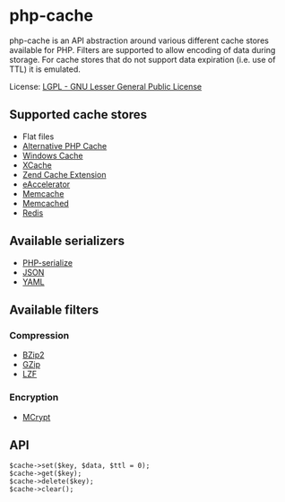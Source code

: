 # php-cache
php-cache is an API abstraction around various different cache stores available for PHP. Filters are supported to allow encoding of data during storage.
For cache stores that do not support data expiration (i.e. use of TTL) it is emulated.

License: [LGPL - GNU Lesser General Public License](http://www.gnu.org/licenses/lgpl.html)

## Supported cache stores
 * Flat files
 * [Alternative PHP Cache](http://uk2.php.net/manual/en/book.apc.php)
 * [Windows Cache](http://uk2.php.net/manual/en/book.wincache.php)
 * [XCache](http://xcache.lighttpd.net)
 * [Zend Cache Extension](http://files.zend.com/help/Zend-Platform/zend_cache_api.htm)
 * [eAccelerator](http://eaccelerator.net)
 * [Memcache](http://uk2.php.net/manual/en/book.memcache.php)
 * [Memcached](http://uk2.php.net/manual/en/book.memcached.php)
 * [Redis](http://github.com/owlient/phpredis)

## Available serializers
 * [PHP-serialize](http://uk2.php.net/manual/en/function.serialize.php)
 * [JSON](http://uk2.php.net/manual/en/book.json.php)
 * [YAML](http://uk2.php.net/manual/en/book.yaml.php)

## Available filters
### Compression
 * [BZip2](http://uk2.php.net/manual/en/book.bzip2.php)
 * [GZip](http://uk2.php.net/manual/en/book.zlib.php)
 * [LZF](http://uk2.php.net/manual/en/book.lzf.php)

### Encryption
 * [MCrypt](http://uk2.php.net/manual/en/book.mcrypt.php)

## API
	$cache->set($key, $data, $ttl = 0);
	$cache->get($key);
	$cache->delete($key);
	$cache->clear();
